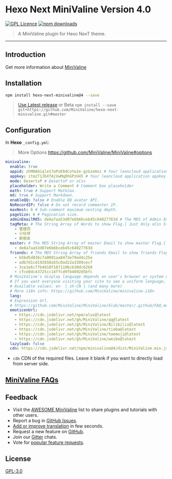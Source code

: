 # Hexo Next MiniValine Version 4.0
[![GPL Licence](https://cdn.jsdelivr.net/gh/MHuiG/imgbed/github/gpl.svg)](https://opensource.org/licenses/GPL-3.0/) 
[![npm downloads](https://img.shields.io/npm/dm/hexo-next-minivaline.svg?style=flat-square)](https://www.npmjs.com/package/hexo-next-minivaline)

>A MiniValine plugin for Hexo NexT theme.
------------------------------
## Introduction

Get more information about [MiniValine](https://github.com/MiniValine/MiniValine)

## Installation

``` bash
npm install hexo-next-minivaline@4 --save
```

> [Use Latest release](https://github.com/MiniValine/hexo-next-minivaline/releases/latest)
> or Beta `npm install --save  git+https://github.com/MiniValine/hexo-next-minivaline.git#master `

## Configuration

In **Hexo** `_config.yml`:

> More Options https://github.com/MiniValine/MiniValine#options

```yml
minivaline:
  enable: true
  appid: zhM0AOiqle17oPoE84CoYw1e-gzGzoHsz # Your leancloud application appid
  appkey: itmzT1JbXfAjVwMqDhGPzU45 # Your leancloud application appkey
  mode: DesertsP # DesertsP or xCss
  placeholder: Write a Comment # Comment box placeholder
  math: true # Support MathJax.
  md: true # Support Markdown.
  enableQQ: false # Enable QQ avatar API.
  NoRecordIP: false # Do not record commenter IP.
  maxNest: 6 # Sub-comment maximum nesting depth.
  pageSize: 6 # Pagination size.
  adminEmailMd5: de8a7aa53d07e6b6bceb45c64027763d # The MD5 of Admin Email to show Admin Flag.[ Just Only DesertsP Style mode]
  tagMeta: # The String Array of Words to show Flag.[ Just Only xCss Style mode]
    - 管理员
    - 小伙伴
    - 新朋友
  master: # The MD5 String Array of master Email to show master Flag.[ Just Only xCss Style mode]
    - de8a7aa53d07e6b6bceb45c64027763d
  friends: # The MD5 String Array of friends Email to show friends Flag. [ Just Only xCss Style mode]
    - b5bd5d836c7a0091aa8473e79ed4c25e
    - adb7d1cd192658a55c0ad22a3309cecf
    - 3ce1e6c77b4910f1871106cb30dc62b0
    - cfce8dc43725cc14ffcd9fb4892d5bfc
  # MiniValine's display language depends on user's browser or system environment
  # If you want everyone visiting your site to see a uniform language, you can set a force language value
  # Available values: en  | zh-CN | (and many more)
  # More i18n info: https://github.com/MiniValine/minivaline-i18n
  lang:
  # Expression Url.
  # https://github.com/MiniValine/MiniValine/blob/master/.github/FAQ.md#how-to-customize-emoticons
  emoticonUrl:
    - https://cdn.jsdelivr.net/npm/alus@latest
    - https://cdn.jsdelivr.net/gh/MiniValine/qq@latest
    - https://cdn.jsdelivr.net/gh/MiniValine/Bilibilis@latest
    - https://cdn.jsdelivr.net/gh/MiniValine/tieba@latest
    - https://cdn.jsdelivr.net/gh/MiniValine/twemoji@latest
    - https://cdn.jsdelivr.net/gh/MiniValine/weibo@latest
  lazyload: false
  cdn: https://cdn.jsdelivr.net/npm/minivaline@4/dist/MiniValine.min.js
```

- `cdn` CDN of the required files. Leave it blank if you want to directly load from server side.

## **[MiniValine FAQs](https://github.com/MiniValine/MiniValine/blob/master/.github/FAQ.md)**

## Feedback

* Visit the [AWESOME MiniValine](https://github.com/MiniValine/AWESOME-MiniValine) list to share plugins and tutorials with other users.
* Report a bug in [GitHub Issues][issues-bug-url].
* [Add or improve translation](https://crowdin.com/project/minivaline) in few seconds.
* Request a new feature on [GitHub][issues-feat-url].
* Join our [Gitter][gitter-url] chats.
* Vote for [popular feature requests][feat-req-vote-url].


## License

[GPL-3.0](https://github.com/MiniValine/hexo-next-minivaline/blob/master/LICENSE)


[issues-bug-url]: https://github.com/MiniValine/MiniValine/issues/new?assignees=&labels=Bug&template=bug-report.md
[issues-feat-url]: https://github.com/MiniValine/MiniValine/issues/new?assignees=&labels=Feature+Request&template=feature-request.md
[gitter-url]: https://gitter.im/thebestminivaline
[feat-req-vote-url]: https://github.com/MiniValine/MiniValine/issues?q=is%3Aopen+is%3Aissue+label%3A%22Feature+Request%22
